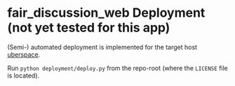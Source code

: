 # fair_discussion_web Deployment (not yet tested for this app)

(Semi-) automated deployment is implemented for the target host [uberspace](https://uberspace.de/).

Run `python deployment/deploy.py` from the repo-root (where the `LICENSE` file is located).

